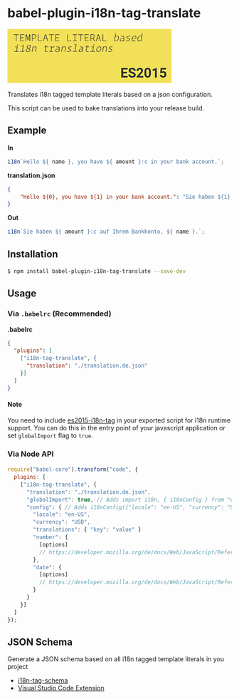 # babel-plugin-i18n-tag-translate
![](images/vscode-18n-tag-schema-icon-big.jpg)

Translates i18n tagged template literals based on a json configuration.

This script can be used to bake translations into your release build.

## Example

**In**

```js
i18n`Hello ${ name }, you have ${ amount }:c in your bank account.`;
```

**translation.json**
```json
{
    "Hello ${0}, you have ${1} in your bank account.": "Sie haben ${1} auf Ihrem Bankkonto, ${0}."
}
```

**Out**

```js
i18n`Sie haben ${ amount }:c auf Ihrem Bankkonto, ${ name }.`;
```

## Installation

```sh
$ npm install babel-plugin-i18n-tag-translate --save-dev
```

## Usage

### Via `.babelrc` (Recommended)

**.babelrc**

```json
{
  "plugins": [
    ["i18n-tag-translate", {
      "translation": "./translation.de.json"  
    }]
  ]
}
```

#### Note
You need to include [es2015-i18n-tag](https://github.com/skolmer/es2015-i18n-tag) in your exported script for i18n runtime support. 
You can do this in the entry point of your javascript application or set `globalImport` flag to `true`.


### Via Node API

```javascript
require("babel-core").transform("code", {
  plugins: [
    ["i18n-tag-translate", {
      "translation": "./translation.de.json",
      "globalImport": true, // Adds import i18n, { i18nConfig } from "es2015-i18n-tag"; to the output
      "config": { // Adds i18nConfig({"locale": "en-US", "currency": "USD", "number": { ... }, "date": { ... }}); to the output
        "locale": "en-US",
        "currency": "USD",
        "translations": { "key": "value" }
        "number": { 
          [options]
          // https://developer.mozilla.org/de/docs/Web/JavaScript/Reference/Global_Objects/Number/toLocaleString
        },
        "date": { 
          [options]
          // https://developer.mozilla.org/de/docs/Web/JavaScript/Reference/Global_Objects/Date/toLocaleString
        }
      }
    }]
  ]
});
```

## JSON Schema

Generate a JSON schema based on all i18n tagged template literals in you project

* [i18n-tag-schema](https://github.com/skolmer/i18n-tag-schema)
* [Visual Studio Code Extension](https://github.com/skolmer/vscode-i18n-tag-schema)
